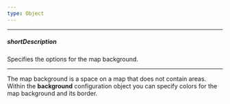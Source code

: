 ```yaml
---
type: Object
---
```

---
##### shortDescription
Specifies the options for the map background.

---
The map background is a space on a map that does not contain areas. Within the **background** configuration object you can specify colors for the map background and its border.